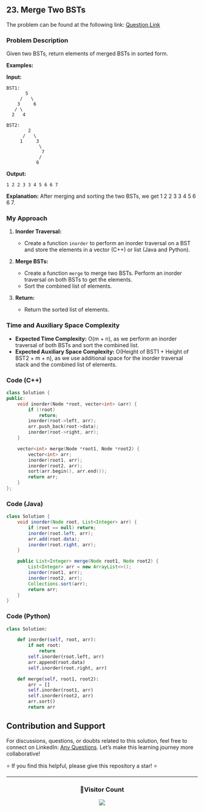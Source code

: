 ## 23. Merge Two BSTs

The problem can be found at the following link: [Question Link](https://www.geeksforgeeks.org/problems/merge-two-bst-s/1)

### Problem Description

Given two BSTs, return elements of merged BSTs in sorted form.

**Examples:**

**Input:**

```
BST1:
       5
     /   \
    3     6
   / \
  2   4

BST2:
        2
      /   \
     1     3
            \
             7
            /
           6
```

**Output:**

```
1 2 2 3 3 4 5 6 6 7
```

**Explanation:**
After merging and sorting the two BSTs, we get 1 2 2 3 3 4 5 6 6 7.

### My Approach

1. **Inorder Traversal:**

   - Create a function `inorder` to perform an inorder traversal on a BST and store the elements in a vector (C++) or list (Java and Python).

2. **Merge BSTs:**

   - Create a function `merge` to merge two BSTs. Perform an inorder traversal on both BSTs to get the elements.
   - Sort the combined list of elements.

3. **Return:**
   - Return the sorted list of elements.

### Time and Auxiliary Space Complexity

- **Expected Time Complexity:** O(m + n), as we perform an inorder traversal of both BSTs and sort the combined list.
- **Expected Auxiliary Space Complexity:** O(Height of BST1 + Height of BST2 + m + n), as we use additional space for the inorder traversal stack and the combined list of elements.

### Code (C++)

```cpp
class Solution {
public:
    void inorder(Node *root, vector<int> &arr) {
        if (!root)
            return;
        inorder(root->left, arr);
        arr.push_back(root->data);
        inorder(root->right, arr);
    }

    vector<int> merge(Node *root1, Node *root2) {
        vector<int> arr;
        inorder(root1, arr);
        inorder(root2, arr);
        sort(arr.begin(), arr.end());
        return arr;
    }
};
```

### Code (Java)

```java
class Solution {
    void inorder(Node root, List<Integer> arr) {
        if (root == null) return;
        inorder(root.left, arr);
        arr.add(root.data);
        inorder(root.right, arr);
    }

    public List<Integer> merge(Node root1, Node root2) {
        List<Integer> arr = new ArrayList<>();
        inorder(root1, arr);
        inorder(root2, arr);
        Collections.sort(arr);
        return arr;
    }
}
```

### Code (Python)

```python
class Solution:

    def inorder(self, root, arr):
        if not root:
            return
        self.inorder(root.left, arr)
        arr.append(root.data)
        self.inorder(root.right, arr)

    def merge(self, root1, root2):
        arr = []
        self.inorder(root1, arr)
        self.inorder(root2, arr)
        arr.sort()
        return arr
```

## Contribution and Support

For discussions, questions, or doubts related to this solution, feel free to connect on LinkedIn: [Any Questions](https://www.linkedin.com/in/patel-hetkumar-sandipbhai-8b110525a/). Let’s make this learning journey more collaborative!

⭐ If you find this helpful, please give this repository a star! ⭐

---

<div align="center">
  <h3><b>📍Visitor Count</b></h3>
</div>

<p align="center">
  <img src="https://profile-counter.glitch.me/Hunterdii/count.svg" />
</p>
